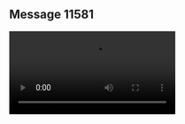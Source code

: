 ## Message 11581



![Video](https://data.iron-swords.co.il/2024/September/19/https://data.iron-swords.co.il/2024/September/19/11581/11581_media.mp4)
